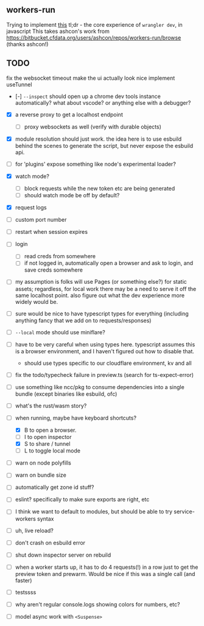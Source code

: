 ## workers-run

Trying to implement [this](https://wiki.cfops.it/pages/viewpage.action?pageId=363504565) tl;dr - the core experience of `wrangler dev`, in javascript
This takes ashcon's work from https://bitbucket.cfdata.org/users/ashcon/repos/workers-run/browse (thanks ashcon!)

## TODO

fix the websocket timeout
make the ui actually look nice
implement useTunnel

- [-] `--inspect` should open up a chrome dev tools instance automatically? what about vscode? or anything else with a debugger?
- [x] a reverse proxy to get a localhost endpoint
  - [ ] proxy websockets as well (verify with durable objects)
- [x] module resolution should just work. the idea here is to use esbuild behind the scenes to generate the script, but never expose the esbuild api.
- [ ] for 'plugins' expose something like node's experimental loader?
- [x] watch mode?
  - [ ] block requests while the new token etc are being generated
  - [ ] should watch mode be off by default?
- [x] request logs
- [ ] custom port number
- [ ] restart when session expires
- [ ] login

  - [ ] read creds from somewhere
  - [ ] if not logged in, automatically open a browser and ask to login, and save creds somewhere

- [ ] my assumption is folks will use Pages (or something else?) for static assets; regardless, for local work there may be a need to serve it off the same localhost point. also figure out what the dev experience more widely would be.
- [ ] sure would be nice to have typescript types for everything (including anything fancy that we add on to requests/responses)
- [ ] `--local` mode should use miniflare?

- [ ] have to be very careful when using types here. typescript assumes this is a browser environment, and I haven't figured out how to disable that.
  - should use types specific to our cloudflare environment, kv and all
- [ ] fix the todo/typecheck failure in preview.ts (search for ts-expect-error)
- [ ] use something like ncc/pkg to consume dependencies into a single bundle (except binaries like esbuild, ofc)
- [ ] what's the rust/wasm story?
- [ ] when running, maybe have keyboard shortcuts?
  - [x] B to open a browser.
  - [ ] I to open inspector
  - [x] S to share / tunnel
  - [ ] L to toggle local mode
- [ ] warn on node polyfills
- [ ] warn on bundle size
- [ ] automatically get zone id stuff?
- [ ] eslint? specifically to make sure exports are right, etc
- [ ] I think we want to default to modules, but should be able to try service-workers syntax
- [ ] uh, live reload?
- [ ] don't crash on esbuild error
- [ ] shut down inspector server on rebuild
- [ ] when a worker starts up, it has to do 4 requests(!) in a row just to get the preview token and prewarm. Would be nice if this was a single call (and faster)
- [ ] testssss
- [ ] why aren't regular console.logs showing colors for numbers, etc?
- [ ] model async work with `<Suspense>`
